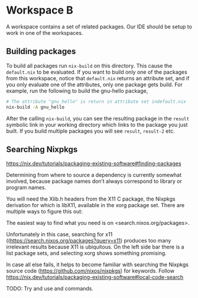 # Workspace B

A workspace contains a set of related packages. Our IDE should be setup to work in one of the workspaces.

## Building packages

To build all packages run `nix-build` on this directory. This cause the `default.nix` to be evaluated. If you want
to build only one of the packages from this workspace, notice that `default.nix` returns an attribute set, and if
you only evaluate one of the attributes, only one package gets build. For example, run the following to build the 
gnu-hello package,

```bash
# The attribute "gnu_hello" is return in attribute set indefault.nix 
nix-build -A gnu_hello
```

After the calling `nix-build`, you can see the resulting package in the `result` symbolic link in your working
directory which links to the package you just built. If you build multiple packages you will see `result`, 
`result-2` etc.

## Searching Nixpkgs

<https://nix.dev/tutorials/packaging-existing-software#finding-packages>

Determining from where to source a dependency is currently somewhat involved, because package names don’t always 
correspond to library or program names.

You will need the Xlib.h headers from the X11 C package, the Nixpkgs derivation for which is libX11, available in the 
xorg package set. There are multiple ways to figure this out:

The easiest way to find what you need is on <search.nixos.org/packages>.

Unfortunately in this case, searching for x11 ((https://search.nixos.org/packages?query=x11) produces too many 
irrelevant results because X11 is ubiquitous. On the left side bar there is a list package sets, and selecting xorg 
shows something promising.

In case all else fails, it helps to become familiar with searching the Nixpkgs source code 
(https://github.com/nixos/nixpkgs) for keywords. Follow 
<https://nix.dev/tutorials/packaging-existing-software#local-code-search>

TODO: Try and use <nix-locate> and <nix-index> commands.
